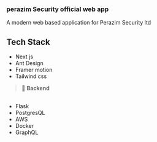### perazim Security official web app

A modern web based application for Perazim Security ltd

## Tech Stack
- Next js
- Ant Design
- Framer motion
- Tailwind css
> :memo: **Backend**

##
- Flask
- PostgresQL
- AWS
- Docker
- GraphQL


